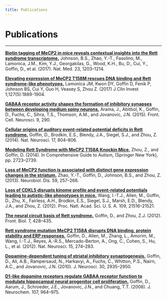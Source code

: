 ```yaml
---
title: Publications
---
```


# Publications

- - -

[**Biotin tagging of MeCP2 in mice reveals contextual insights into the Rett syndrome transcriptome.**](https://www.nature.com/articles/nm.4406) Johnson, B.S., Zhao, Y.-T., Fasolino, M., Lamonica, J.M., Kim, Y.J., Georgakilas, G., Wood, K.H., Bu, D., Cui, Y., Goffin, D., et al. (2017).  Nat. Med. 23, 1203–1214.

[**Elevating expression of MeCP2 T158M rescues DNA binding and Rett syndrome-like phenotypes.**](https://www.jci.org/articles/view/90967) Lamonica JM, Kwon DY, Goffin D, Fenik P, Johnson BS, Cui Y, Guo H, Veasey S, Zhou Z. (2017) J Clin Invest 1;127(5):1889-1904.

[**GABAA receptor activity shapes the formation of inhibitory synapses between developing medium spiny neurons.**](http://journal.frontiersin.org/article/10.3389/fncel.2015.00290/full) Arama, J., Abitbol, K., Goffin, D., Fuchs, C., Sihra, T.S., Thomson, A.M., and Jovanovic, J.N. (2015). Front. Cell. Neurosci. 9, 290.

[**Cellular origins of auditory event-related potential deficits in Rett syndrome.**](http://www.nature.com/neuro/journal/v17/n6/full/nn.3710.html?foxtrotcallback=true) Goffin, D., Brodkin, E.S., Blendy, J.A., Siegel, S.J., and Zhou, Z. (2014). Nat. Neurosci. 17, 804–806.

[**Modeling Rett Syndrome with MeCP2 T158A Knockin Mice.**](https://link.springer.com/referenceworkentry/10.1007%2F978-1-4614-4788-7_181) Zhou, Z., and Goffin, D. (2014). In Comprehensive Guide to Autism, (Springer New York), pp. 2723–2739.

[**Loss of MeCP2 function is associated with distinct gene expression changes in the striatum.**](http://www.sciencedirect.com/science/article/pii/S0969996113002222) Zhao, Y.-T., Goffin, D., Johnson, B.S., and Zhou, Z. (2013). Neurobiol. Dis. 59, 257–266.

[**Loss of CDKL5 disrupts kinome profile and event-related potentials leading to autistic-like phenotypes in mice.**](http://www.pnas.org/content/109/52/21516.long) Wang, I.-T.J., Allen, M., Goffin, D., Zhu, X., Fairless, A.H., Brodkin, E.S., Siegel, S.J., Marsh, E.D., Blendy, J.A., and Zhou, Z. (2012). Proc. Natl. Acad. Sci. U. S. A. 109, 21516–21521.

[**The neural circuit basis of Rett syndrome.**](https://www.ncbi.nlm.nih.gov/pmc/articles/PMC4079093/) Goffin, D., and Zhou, Z.J. (2012). Front. Biol. 7, 428–435.

[**Rett syndrome mutation MeCP2 T158A disrupts DNA binding, protein stability and ERP responses.**](http://www.nature.com/neuro/journal/v15/n2/full/nn.2997.html) Goffin, D., Allen, M., Zhang, L., Amorim, M., Wang, I.-T.J., Reyes, A.-R.S., Mercado-Berton, A., Ong, C., Cohen, S., Hu, L., et al. (2012). Nat. Neurosci. 15, 274–283.

[**Dopamine-dependent tuning of striatal inhibitory synaptogenesis.**](http://www.jneurosci.org/content/30/8/2935.long) Goffin, D., Ali, A.B., Rampersaud, N., Harkavyi, A., Fuchs, C., Whitton, P.S., Nairn, A.C., and Jovanovic, J.N. (2010). J. Neurosci. 30, 2935–2950.

[**D1-like dopamine receptors regulate GABAA receptor function to modulate hippocampal neural progenitor cell proliferation.**](http://onlinelibrary.wiley.com/doi/10.1111/j.1471-4159.2008.05679.x/full) Goffin, D., Aarum, J., Schroeder, J.E., Jovanovic, J.N., and Chuang, T.T. (2008). J. Neurochem. 107, 964–975.
